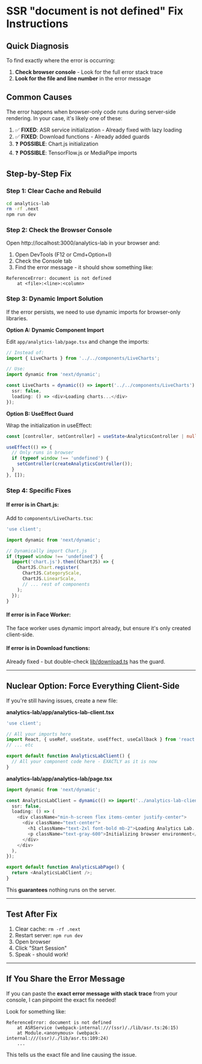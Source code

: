 # SSR "document is not defined" Fix Instructions

## Quick Diagnosis

To find exactly where the error is occurring:

1. **Check browser console** - Look for the full error stack trace
2. **Look for the file and line number** in the error message

## Common Causes

The error happens when browser-only code runs during server-side rendering. In your case, it's likely one of these:

1. ✅ **FIXED**: ASR service initialization - Already fixed with lazy loading
2. ✅ **FIXED**: Download functions - Already added guards
3. ❓ **POSSIBLE**: Chart.js initialization
4. ❓ **POSSIBLE**: TensorFlow.js or MediaPipe imports

## Step-by-Step Fix

### Step 1: Clear Cache and Rebuild

```bash
cd analytics-lab
rm -rf .next
npm run dev
```

### Step 2: Check the Browser Console

Open http://localhost:3000/analytics-lab in your browser and:
1. Open DevTools (F12 or Cmd+Option+I)
2. Check the Console tab
3. Find the error message - it should show something like:

```
ReferenceError: document is not defined
    at <file>:<line>:<column>
```

### Step 3: Dynamic Import Solution

If the error persists, we need to use dynamic imports for browser-only libraries.

**Option A: Dynamic Component Import**

Edit `app/analytics-lab/page.tsx` and change the imports:

```typescript
// Instead of:
import { LiveCharts } from '../../components/LiveCharts';

// Use:
import dynamic from 'next/dynamic';

const LiveCharts = dynamic(() => import('../../components/LiveCharts').then(mod => ({ default: mod.LiveCharts })), {
  ssr: false,
  loading: () => <div>Loading charts...</div>
});
```

**Option B: UseEffect Guard**

Wrap the initialization in useEffect:

```typescript
const [controller, setController] = useState<AnalyticsController | null>(null);

useEffect(() => {
  // Only runs in browser
  if (typeof window !== 'undefined') {
    setController(createAnalyticsController());
  }
}, []);
```

### Step 4: Specific Fixes

#### If error is in Chart.js:

Add to `components/LiveCharts.tsx`:

```typescript
'use client';

import dynamic from 'next/dynamic';

// Dynamically import Chart.js
if (typeof window !== 'undefined') {
  import('chart.js').then((ChartJS) => {
    ChartJS.Chart.register(
      ChartJS.CategoryScale,
      ChartJS.LinearScale,
      // ... rest of components
    );
  });
}
```

#### If error is in Face Worker:

The face worker uses dynamic import already, but ensure it's only created client-side.

#### If error is in Download functions:

Already fixed - but double-check [lib/download.ts](lib/download.ts) has the guard.

---

## Nuclear Option: Force Everything Client-Side

If you're still having issues, create a new file:

**analytics-lab/app/analytics-lab-client.tsx**

```typescript
'use client';

// All your imports here
import React, { useRef, useState, useEffect, useCallback } from 'react';
// ... etc

export default function AnalyticsLabClient() {
  // All your component code here - EXACTLY as it is now
}
```

**analytics-lab/app/analytics-lab/page.tsx**

```typescript
import dynamic from 'next/dynamic';

const AnalyticsLabClient = dynamic(() => import('../analytics-lab-client'), {
  ssr: false,
  loading: () => (
    <div className="min-h-screen flex items-center justify-center">
      <div className="text-center">
        <h1 className="text-2xl font-bold mb-2">Loading Analytics Lab...</h1>
        <p className="text-gray-600">Initializing browser environment</p>
      </div>
    </div>
  ),
});

export default function AnalyticsLabPage() {
  return <AnalyticsLabClient />;
}
```

This **guarantees** nothing runs on the server.

---

## Test After Fix

1. Clear cache: `rm -rf .next`
2. Restart server: `npm run dev`
3. Open browser
4. Click "Start Session"
5. Speak - should work!

---

## If You Share the Error Message

If you can paste the **exact error message with stack trace** from your console, I can pinpoint the exact fix needed!

Look for something like:

```
ReferenceError: document is not defined
    at ASRService (webpack-internal:///(ssr)/./lib/asr.ts:26:15)
    at Module.<anonymous> (webpack-internal:///(ssr)/./lib/asr.ts:109:24)
    ...
```

This tells us the exact file and line causing the issue.
